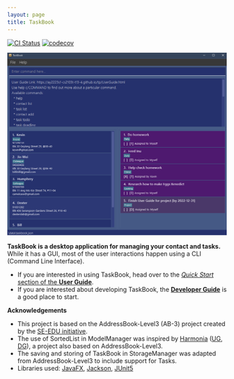 ```yaml
---
layout: page
title: TaskBook
---
```


[![CI Status](https://github.com/AY2223S1-CS2103T-T13-4/tp/workflows/Java%20CI/badge.svg)](https://github.com/AY2223S1-CS2103T-T13-4/tp/actions)
[![codecov](https://codecov.io/gh/AY2223S1-CS2103T-T13-4/tp/branch/master/graph/badge.svg?token=LJBYLUBLCM)](https://codecov.io/gh/AY2223S1-CS2103T-T13-4/tp)

![Ui](images/Ui.png)

**TaskBook is a desktop application for managing your contact and tasks.** While it has a GUI, most of the user interactions happen using a CLI (Command Line Interface).

* If you are interested in using TaskBook, head over to the [_Quick Start_ section of the **User Guide**](UserGuide.html#quick-start).
* If you are interested about developing TaskBook, the [**Developer Guide**](DeveloperGuide.html) is a good place to start.


**Acknowledgements**

* This project is based on the AddressBook-Level3 (AB-3) project created by the [SE-EDU initiative](https://se-education.org).
* The use of SortedList in ModelManager was inspired by [Harmonia](https://github.com/AY2122S2-CS2103T-T09-1/tp) ([UG](https://ay2122s2-cs2103t-t09-1.github.io/tp/UserGuide.html), [DG](https://ay2122s2-cs2103t-t09-1.github.io/tp/DeveloperGuide.html)), a project also based on AddressBook-Level3.
* The saving and storing of TaskBook in StorageManager was adapted from AddressBook-Level3 to include support for Tasks.
* Libraries used: [JavaFX](https://openjfx.io/), [Jackson](https://github.com/FasterXML/jackson), [JUnit5](https://github.com/junit-team/junit5)
